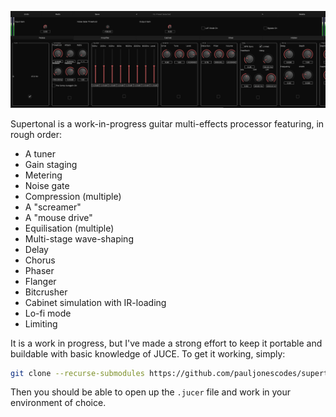 ![Alt text](Screenshots/wide.JPG "Supertonal")

Supertonal is a work-in-progress guitar multi-effects processor featuring, in rough order:

- A tuner
- Gain staging
- Metering
- Noise gate
- Compression (multiple)
- A "screamer"
- A "mouse drive"
- Equilisation (multiple)
- Multi-stage wave-shaping
- Delay
- Chorus
- Phaser
- Flanger
- Bitcrusher
- Cabinet simulation with IR-loading
- Lo-fi mode
- Limiting

It is a work in progress, but I've made a strong effort to keep it portable and buildable with basic knowledge of JUCE. To get it working, simply:

```bash
git clone --recurse-submodules https://github.com/pauljonescodes/supertonal
```

Then you should be able to open up the `.jucer` file and work in your environment of choice.
